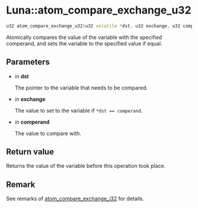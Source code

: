 # Luna::atom_compare_exchange_u32

```c++
u32 atom_compare_exchange_u32(u32 volatile *dst, u32 exchange, u32 comperand)
```

Atomically compares the value of the variable with the specified comperand, and sets the variable to the specified value if equal. 



## Parameters
* *in* **dst**

    The pointer to the variable that needs to be compared. 

* *in* **exchange**

    The value to set to the variable if `*dst == comperand`. 

* *in* **comperand**

    The value to compare with. 

## Return value
Returns the value of the variable before this operation took place. 

## Remark
See remarks of [atom_compare_exchange_i32](group___runtime_atomic_1gaf678d9768b4d454a41fccf2b33eb1f2a.md) for details. 

